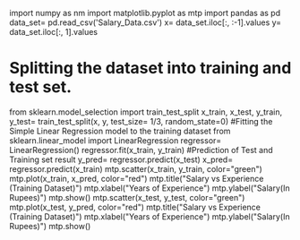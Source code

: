  import numpy as nm
import matplotlib.pyplot as mtp
import pandas as pd
data_set= pd.read_csv('Salary_Data.csv')
x= data_set.iloc[:, :-1].values
y= data_set.iloc[:, 1].values
# Splitting the dataset into training and test set.
from sklearn.model_selection import train_test_split
x_train, x_test, y_train, y_test= train_test_split(x, y, test_size= 1/3, random_state=0)
#Fitting the Simple Linear Regression model to the training dataset
from sklearn.linear_model import LinearRegression
regressor= LinearRegression()
regressor.fit(x_train, y_train)
#Prediction of Test and Training set result
y_pred= regressor.predict(x_test)
x_pred= regressor.predict(x_train)
mtp.scatter(x_train, y_train, color="green")
mtp.plot(x_train, x_pred, color="red")
mtp.title("Salary vs Experience (Training Dataset)")
mtp.xlabel("Years of Experience")
mtp.ylabel("Salary(In Rupees)")
mtp.show()
mtp.scatter(x_test, y_test, color="green")
mtp.plot(x_test, y_pred, color="red")
mtp.title("Salary vs Experience (Training Dataset)")
mtp.xlabel("Years of Experience")
mtp.ylabel("Salary(In Rupees)")
mtp.show()
